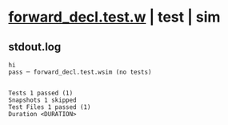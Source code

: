 # [forward_decl.test.w](../../../../../examples/tests/valid/forward_decl.test.w) | test | sim

## stdout.log
```log
hi
pass ─ forward_decl.test.wsim (no tests)
 
 
Tests 1 passed (1)
Snapshots 1 skipped
Test Files 1 passed (1)
Duration <DURATION>
```

